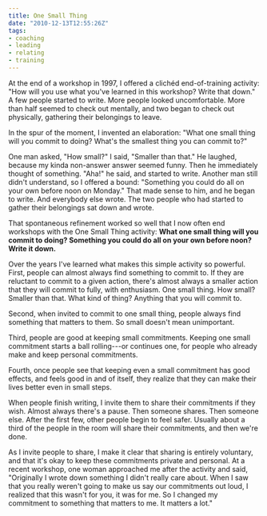 ```yaml
---
title: One Small Thing
date: "2010-12-13T12:55:26Z"
tags:
- coaching
- leading
- relating
- training
---
```


At the end of a workshop in 1997, I offered a clichéd end-of-training activity: "How will you use what you've learned in this workshop? Write that down." A few people started to write. More people looked uncomfortable. More than half seemed to check out mentally, and two began to check out physically, gathering their belongings to leave.

In the spur of the moment, I invented an elaboration: "What one small thing will you commit to doing? What's the smallest thing you can commit to?"

One man asked, "How small?" I said, "Smaller than that." He laughed, because my kinda non-answer answer seemed funny. Then he immediately thought of something. "Aha!" he said, and started to write. Another man still didn't understand, so I offered a bound: "Something you could do all on your own before noon on Monday." That made sense to him, and he began to write. And everybody else wrote. The two people who had started to gather their belongings sat down and wrote.

That spontaneous refinement worked so well that I now often end workshops with the One Small Thing activity:
**What one small thing will you commit to doing? Something you could do all on your own before noon? Write it down.**

Over the years I've learned what makes this simple activity so powerful. First, people can almost always find something to commit to. If they are reluctant to commit to a given action, there's almost always a smaller action that they will commit to fully, with enthusiasm. One small thing. How small? Smaller than that. What kind of thing? Anything that you will commit to.

Second, when invited to commit to one small thing, people always find something that matters to them. So small doesn't mean unimportant.

Third, people are good at keeping small commitments. Keeping one small commitment starts a ball rolling---or continues one, for people who already make and keep personal commitments.

Fourth, once people see that keeping even a small commitment has good effects, and feels good in and of itself, they realize that they can make their lives better even in small steps.

When people finish writing, I invite them to share their commitments if they wish. Almost always there's a pause. Then someone shares. Then someone else. After the first few, other people begin to feel safer. Usually about a third of the people in the room will share their commitments, and then we're done.

As I invite people to share, I make it clear that sharing is entirely voluntary, and that it's okay to keep these commitments private and personal. At a recent workshop, one woman approached me after the activity and said, "Originally I wrote down something I didn't really care about. When I saw that you really weren't going to make us say our commitments out loud, I realized that this wasn't for you, it was for me. So I changed my commitment to something that matters to me. It matters a lot."
